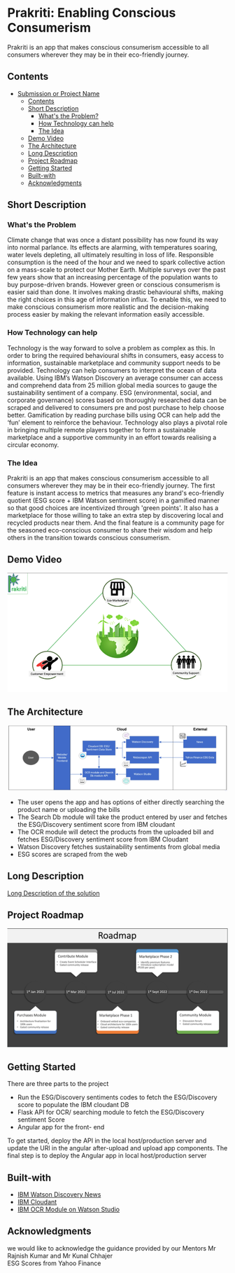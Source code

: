 # Prakriti: Enabling Conscious Consumerism
Prakriti is an app that makes conscious consumerism accessible to all consumers wherever they may be in their eco-friendly journey. 

## Contents
* [Submission or Project Name](#Prakriti)
    * [Contents](#Contents)
    * [Short Description](#Short-description)
         * [What's the Problem?](#what's-the-problem)
         * [How Technology can help](#how-technology-can-help)
         * [The Idea](#the-idea)
    * [Demo Video](#Demo-video)
    * [The Architecture](#the-architecture)
    * [Long Description](#Long-description)
    * [Project Roadmap](#Project-Roadmap)
    * [Getting Started](#Getting-started)
    * [Built-with](#Built-with)
    * [Acknowledgments](#Acknowledgments)


## Short Description
### What's the Problem
Climate change that was once a distant possibility has now found its way into normal parlance. Its effects are alarming, with temperatures soaring, water levels depleting, all ultimately resulting in loss of life. Responsible consumption is the need of the hour and we need to spark collective action on a mass-scale to protect our Mother Earth. Multiple surveys over the past few years show that an increasing percentage of the population wants to buy purpose-driven brands. However green or conscious consumerism is easier said than done. It involves making drastic behavioural shifts, making the right choices in this age of information influx. To enable this, we need to make conscious consumerism more realistic and the decision-making process easier by making the relevant information easily accessible.

### How Technology can help
Technology is the way forward to solve a problem as complex as this. In order to bring the required behavioural shifts in consumers, easy access to information, sustainable marketplace and community support needs to be provided. Technology can help consumers to interpret the ocean of data available. Using IBM’s Watson Discovery an average consumer can access and comprehend data from 25 million global media sources to gauge the sustainability sentiment of a company. ESG (environmental, social, and corporate governance) scores based on thoroughly researched data can be scraped and delivered to consumers pre and post purchase to help choose better. Gamification by reading purchase bills using OCR can help add the ‘fun’ element to reinforce the behaviour. Technology also plays a pivotal role  in bringing multiple remote players together to form a sustainable marketplace and a supportive community in an effort towards realising a circular economy.

### The Idea
Prakriti is an app that makes conscious consumerism accessible to all consumers wherever they may be in their eco-friendly journey. The first feature is instant access to metrics that measures any brand's eco-friendly quotient (ESG score + IBM Watson sentiment score) in a gamified manner so that good choices are incentivized through 'green points'. It also has a marketplace for those willing to take an extra step by discovering local and recycled products near them. And the final feature is a community page for the seasoned eco-conscious consumer to share their wisdom and help others in the transition towards conscious consumerism.

## Demo Video
[![Demo](Thumbnail.png)](https://www.youtube.com/watch?v=1GEbIXslcAc)

## The Architecture
![Architecture](https://github.com/shalu143/Call_for_Code/blob/main/The%20Architecture.png)
* The user opens the app and has options of either directly searching the product name or uploading the bills
* The Search Db module will take the product entered by user and fetches the ESG/Discovery sentiment score from IBM cloudant
* The OCR module will detect the products from the uploaded bill and fetches ESG/Discovery sentiment score from IBM Cloudant
* Watson Discovery fetches sustainability sentiments from global media
* ESG scores are scraped from the web


## Long Description
[Long Description of the solution](https://github.com/shalu143/Call_for_Code/blob/main/Documents/Long_Description.md)

## Project Roadmap
[![RoadMap](Roadmap.png)](https://github.com/shalu143/Call_for_Code/blob/main/Documents/Prakriti_Roadmap.pdf)

## Getting Started
There are three parts to the project
* Run the ESG/Discovery sentiments codes to fetch the ESG/Discovery score to populate the IBM cloudant DB
* Flask API for OCR/ searching module to fetch the ESG/Discovery sentiment Score
* Angular app for the front- end

To get started, deploy the API in the local host/production server and update the URl in the angular after-upload and upload app components.
The final step is to deploy the Angular app in local host/production server

## Built-with
* [IBM Watson Discovery News](https://www.ibm.com/watson/services/discovery-news/)
* [IBM Cloudant](https://www.ibm.com/cloud/cloudant)
* [IBM OCR Module on Watson Studio](http://max-ocr.codait-prod-41208c73af8fca213512856c7a09db52-0000.us-east.containers.appdomain.cloud/)

## Acknowledgments
we would like to acknowledge the guidance provided by our Mentors Mr Rajnish Kumar and Mr Kunal Chhajer<br>
ESG Scores from Yahoo Finance
